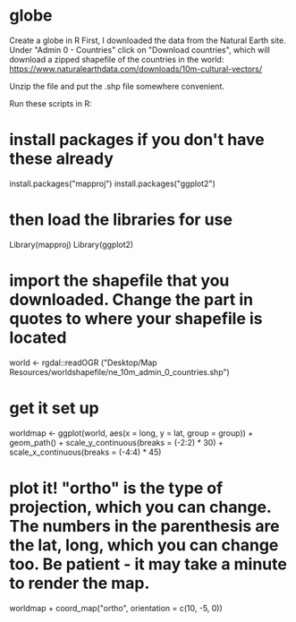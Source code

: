 # globe
Create a globe in R
First, I downloaded the data from the Natural Earth site. Under "Admin 0 - Countries" click on "Download countries", which will download a zipped shapefile of the countries in the world: https://www.naturalearthdata.com/downloads/10m-cultural-vectors/

Unzip the file and put the .shp file somewhere convenient.

Run these scripts in R:


# install packages if you don't have these already

install.packages("mapproj")
install.packages("ggplot2")


# then load the libraries for use

Library(mapproj)
Library(ggplot2)


# import the shapefile that you downloaded. Change the part in quotes to where your shapefile is located

world <- rgdal::readOGR ("Desktop/Map Resources/worldshapefile/ne_10m_admin_0_countries.shp")


# get it set up

worldmap <- ggplot(world, aes(x = long, y = lat, group = group)) +
geom_path() +
scale_y_continuous(breaks = (-2:2) * 30) +
scale_x_continuous(breaks = (-4:4) * 45)


# plot it! "ortho" is the type of projection, which you can change. The numbers in the parenthesis are the lat, long, which you can change too. Be patient - it may take a minute to render the map.

worldmap + coord_map("ortho", orientation = c(10, -5, 0))
